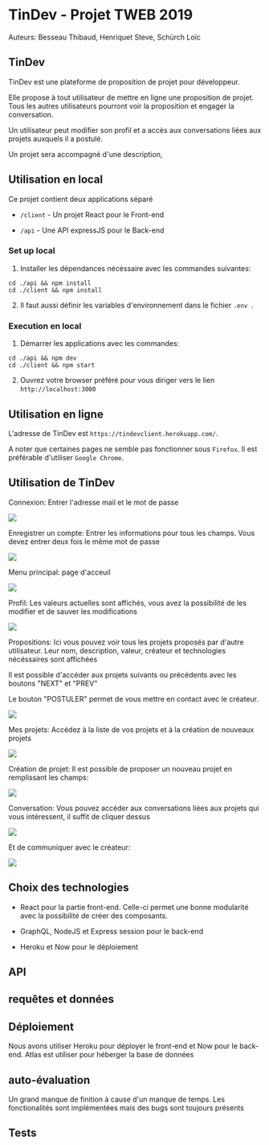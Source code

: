 # TinDev - Projet TWEB 2019

Auteurs: Besseau Thibaud, Henriquet Steve, Schürch Loïc

## TinDev

TinDev est une plateforme de proposition de projet pour développeur.

Elle propose à tout utilisateur de mettre en ligne une proposition de projet. Tous les autres utilisateurs pourront voir la proposition et engager la conversation.

Un utilisateur peut modifier son profil et a accès aux conversations liées aux projets auxquels il a postulé.

Un projet sera accompagné d'une description,

## Utilisation en local

Ce projet contient deux applications séparé

- `/client` - Un projet React pour le Front-end

- `/api` - Une API expressJS pour le Back-end


### Set up local

1. Installer les dépendances nécéssaire avec les commandes suivantes:

  ```
cd ./api && npm install
cd ./client && npm install
```

2. Il faut aussi définir les variables d'environnement dans le fichier `.env `.

### Execution en local

1. Démarrer les applications avec les commandes:

  ```
cd ./api && npm dev
cd ./client && npm start
```

2. Ouvrez votre browser préféré pour vous diriger vers le lien `http://localhost:3000`


## Utilisation en ligne

L'adresse de TinDev est `https://tindevclient.herokuapp.com/`.

A noter que certaines pages ne semble pas fonctionner sous `Firefox`. Il est préférable d'utiliser `Google Chrome`.

## Utilisation de TinDev

Connexion: Entrer l'adresse mail et le mot de passe

![](screenshots/Capture00.PNG)

Enregistrer un compte: Entrer les informations pour tous les champs. Vous devez entrer deux fois le même mot de passe

![](screenshots/Capture01.PNG)

Menu principal: page d'acceuil

![](screenshots/Capture03.PNG)

Profil: Les valeurs actuelles sont affichés, vous avez la possibilité de les modifier et de sauver les modifications

![](screenshots/Capture02.PNG)

Propositions: Ici vous pouvez voir tous les projets proposés par d'autre utilisateur. Leur nom, description, valeur, créateur et technologies nécéssaires sont affichées

Il est possible d'accéder aux projets suivants ou précédents avec les boutons "NEXT" et "PREV"

Le bouton "POSTULER" permet de vous mettre en contact avec le créateur.

![](screenshots/Capture04.PNG)

Mes projets: Accédez à la liste de vos projets et à la création de nouveaux projets

![](screenshots/Capture05.PNG)

Création de projet: Il est possible de proposer un nouveau projet en remplissant les champs:

![](screenshots/Capture06.PNG)

Conversation: Vous pouvez accéder aux conversations liées aux projets qui vous intéressent, il suffit de cliquer dessus

![](screenshots/Capture07.PNG)

Et de communiquer avec le créateur:

![](screenshots/Capture08.PNG)

## Choix des technologies

* React pour la partie front-end. Celle-ci permet une bonne modularité avec la possibilité de créer des composants.

* GraphQL, NodeJS et Express session pour le back-end

* Heroku et Now pour le déploiement

## API

## requêtes et données

## Déploiement

Nous avons utiliser Heroku pour déployer le front-end et Now pour le back-end. Atlas est utiliser pour héberger la base de données

## auto-évaluation

Un grand manque de finition à cause d'un manque de temps. Les fonctionalités sont implémentées mais des bugs sont toujours présents

## Tests
